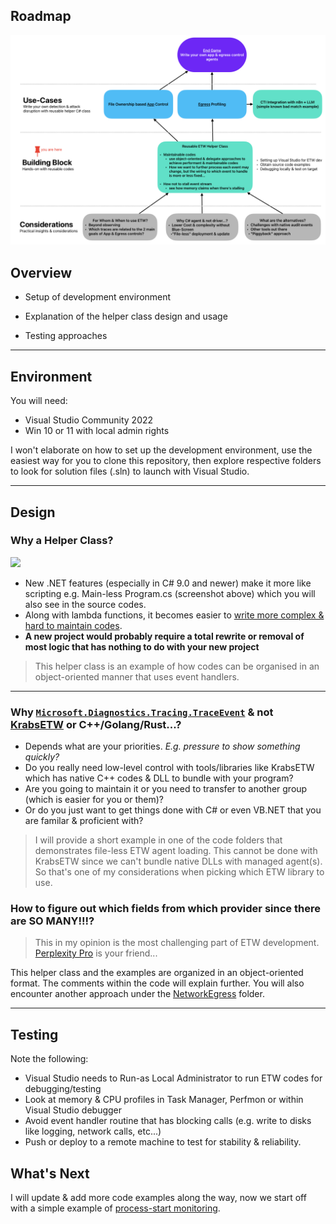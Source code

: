 ## Roadmap
![](img/roadmap.png)

## Overview
* Setup of development environment
* Explanation of the helper class design and usage
  
* Testing approaches

***

## Environment
You will need:
* Visual Studio Community 2022
* Win 10 or 11 with local admin rights

I won't elaborate on how to set up the development environment, use the easiest way for you to clone this repository, then explore respective folders to look for solution files (.sln) to launch with Visual Studio.

***

## Design
### Why a Helper Class?
![](img/demo.gif)
- New .NET features (especially in C# 9.0 and newer) make it more like scripting e.g. Main-less Program.cs (screenshot above) which you will also see in the source codes.
- Along with lambda functions, it becomes easier to [write more complex & hard to maintain codes](https://github.com/microsoft/krabsetw/blob/master/examples/ManagedExamples/UserTrace007_StackTrace.cs).
- **A new project would probably require a total rewrite or removal of most logic that has nothing to do with your new project**

>This helper class is an example of how codes can be organised in an object-oriented manner that uses event handlers. 

***

### Why [`Microsoft.Diagnostics.Tracing.TraceEvent`](https://www.nuget.org/packages/Microsoft.Diagnostics.Tracing.TraceEvent/) & not [KrabsETW](https://github.com/microsoft/krabsetw) or C++/Golang/Rust...?
- Depends what are your priorities. *E.g. pressure to show something quickly?*
- Do you really need low-level control with tools/libraries like KrabsETW which has native C++ codes & DLL to bundle with your program?
- Are you going to maintain it or you need to transfer to another group (which is easier for you or them)?
- Or do you just want to get things done with C# or even VB.NET that you are familar & proficient with?
 
>I will provide a short example in one of the code folders that demonstrates file-less ETW agent loading. This cannot be done with KrabsETW since we can't bundle native DLLs with managed agent(s). So that's one of my considerations when picking which ETW library to use.

### How to figure out which fields from which provider since there are SO MANY!!!?
>This in my opinion is the most challenging part of ETW development. [Perplexity Pro](https://perplexity.ai/pro?referral_code=P3U9A1TE) is your friend...

This helper class and the examples are organized in an object-oriented format. The comments within the code will explain further. You will also encounter another approach under the [NetworkEgress](NetworkEgress/README.md) folder.

***

## Testing
Note the following:
* Visual Studio needs to Run-as Local Administrator to run ETW codes for debugging/testing
* Look at memory & CPU profiles in Task Manager, Perfmon or within Visual Studio debugger
* Avoid event handler routine that has blocking calls (e.g. write to disks like logging, network calls, etc...)
* Push or deploy to a remote machine to test for stability & reliability.

## What's Next
I will update & add more code examples along the way, now we start off with a simple example of [process-start monitoring](ProcessStart/README.md).